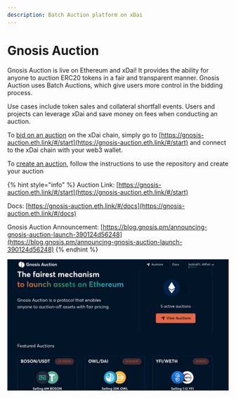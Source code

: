 ```yaml
---
description: Batch Auction platform on xDai
---
```


# Gnosis Auction

Gnosis Auction is live on Ethereum and xDai! It provides the ability for anyone to auction ERC20 tokens in a fair and transparent manner. Gnosis Auction uses Batch Auctions, which give users more control in the bidding process.

Use cases include token sales and collateral shortfall events. Users and projects can leverage xDai and save money on fees when conducting an auction.

To [bid on an auction](https://gnosis-auction.eth.link/#/docs/participate-as-a-bidder#topAnchor) on the xDai chain, simply go to  [https://gnosis-auction.eth.link/#/start](https://gnosis-auction.eth.link/#/start) and connect to the xDai chain with your web3 wallet.&#x20;

To [create an auction](https://gnosis-auction.eth.link/#/docs/participate-as-auctioneer#topAnchor), follow the instructions to use the repository and create your auction

{% hint style="info" %}
Auction Link: [https://gnosis-auction.eth.link/#/start](https://gnosis-auction.eth.link/#/start)

Docs: [https://gnosis-auction.eth.link/#/docs](https://gnosis-auction.eth.link/#/docs)

Gnosis Auction Announcement: [https://blog.gnosis.pm/announcing-gnosis-auction-launch-390124d56248](https://blog.gnosis.pm/announcing-gnosis-auction-launch-390124d56248)
{% endhint %}

![](../../../.gitbook/assets/gnosis-1.png)
